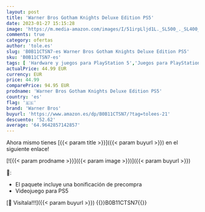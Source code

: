 ```yaml
---
layout: post
title: 'Warner Bros Gotham Knights Deluxe Edition PS5'
date: 2023-01-27 15:15:28
image: 'https://m.media-amazon.com/images/I/51irpLljd1L._SL500_._SL400_.jpg'
comments: true
category: ofertas
author: 'tole.es'
slug: 'B0B11CTSN7-es Warner Bros Gotham Knights Deluxe Edition PS5'
sku: 'B0B11CTSN7-es'
tags: [ 'Hardware y juegos para PlayStation 5','Juegos para PlayStation 5','Videojuegos','ps5','warner bros','🇪🇸', ]
actualPrice: 44.99 EUR
currency: EUR
price: 44.99
comparePrice: 94.95 EUR
prodname: 'Warner Bros Gotham Knights Deluxe Edition PS5'
country: 'es'
flag: '🇪🇸'
brand: 'Warner Bros'
buyurl: 'https://www.amazon.es/dp/B0B11CTSN7/?tag=tolees-21'
descuento: '52.62'
average: '64.9642857142857'
---
```


Ahora mismo tienes [{{< param title >}}]({{< param buyurl >}}) en el siguiente enlace!

[![{{< param prodname >}}]({{< param image >}})]({{< param buyurl >}})

🔎:

- El paquete incluye una bonificación de precompra
- Videojuego para PS5

[🛒 Visítala!!!]({{< param buyurl >}})
{{<world>}}B0B11CTSN7{{</world>}}
